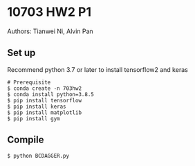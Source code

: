 # 10703 HW2 P1 
Authors: Tianwei Ni, Alvin Pan

## Set up
Recommend python 3.7 or later to install tensorflow2 and keras

```
# Prerequisite
$ conda create -n 703hw2
$ conda install python=3.8.5
$ pip install tensorflow
$ pip install keras
$ pip install matplotlib
$ pip install gym
```

## Compile
```
$ python BCDAGGER.py
```
